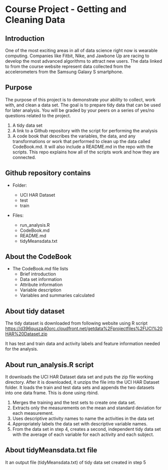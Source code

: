 # Course Project - Getting and Cleaning Data


## Introduction

One of the most exciting areas in all of data science right now is wearable computing. Companies like Fitbit, Nike, and Jawbone Up are racing to develop the most advanced algorithms to attract new users. The data linked to from the course website represent data collected from the accelerometers from the Samsung Galaxy S smartphone.

## Purpose

The purpose of this project is to demonstrate your ability to collect, work with, and clean a data set. The goal is to prepare tidy data that can be used for later analysis. You will be graded by your peers on a series of yes/no questions related to the project.

1. A tidy data set
2. A link to a Github repository with the script for performing the analysis
3. A code book that describes the variables, the data, and any transformations or work that performed to clean up the data called CodeBook.md. 
   It will also include a README.md in the repo with the scripts. This repo explains how all of the scripts work and how they are connected.


## Github repository contains

* Folder:
    + UCI HAR Dataset
	+ test
	+ train

* Files:
    + run_analysis.R 
    + CodeBook.md
    + README.md
    + tidyMeansdata.txt 


## About the CodeBook

* The CodeBook.md file lists
   + Brief introduction
   + Data set information
   + Attribute information 
   + Variable description
   + Variables and summaries calculated


## About tidy dataset

The tidy dataset is downloaded from following website using R script
https://d396qusza40orc.cloudfront.net/getdata%2Fprojectfiles%2FUCI%20HAR%20Dataset.zip 

It has test and train data and activity labels and feature information needed for the analysis.


## About run_analysis.R script 

It downloads the UCI HAR Dataset data set and puts the zip file working directory.  After it is downloaded, it unzips the file into the UCI HAR Dataset folder. 
It loads the train and test data sets and appends the two datasets into one data frame. This is done using rbind.

1. Merges the training and the test sets to create one data set.
2. Extracts only the measurements on the mean and standard deviation for each measurement. 
3. Uses descriptive activity names to name the activities in the data set
4. Appropriately labels the data set with descriptive variable names. 
5. From the data set in step 4, creates a second, independent tidy data set with the average of each variable for each activity and each subject.


## About tidyMeansdata.txt file

It an output file (tidyMeansdata.txt) of tidy data set created in step 5 

